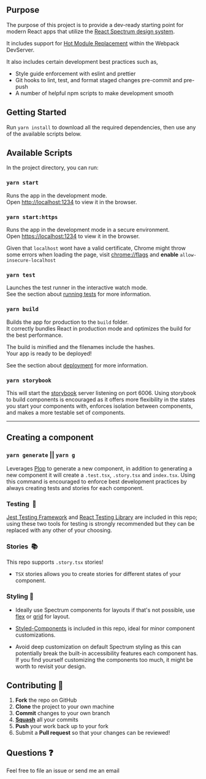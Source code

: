 ## Purpose

The purpose of this project is to provide a dev-ready starting point for modern React apps that utilize the [React Spectrum design system](https://spectrum.adobe.com/).

It includes support for [Hot Module Replacement](https://webpack.js.org/concepts/hot-module-replacement/) within the Webpack DevServer.

It also includes certain development best practices such as,

-   Style guide enforcement with eslint and prettier
-   Git hooks to lint, test, and format staged changes pre-commit and pre-push
-   A number of helpful npm scripts to make development smooth

## Getting Started

Run `yarn install` to download all the required dependencies, then use any of the available scripts below.

## Available Scripts

In the project directory, you can run:

### `yarn start`

Runs the app in the development mode.<br> Open [http://localhost:1234](http://localhost:1234) to view it in the browser.

### `yarn start:https`

Runs the app in the development mode in a secure environment.<br> Open [https://localhost:1234](https://localhost:1234) to view it in the browser.

Given that `localhost` wont have a valid certificate, Chrome might throw some errors when loading the page, visit [chrome://flags](chrome://flags/#allow-insecure-localhost) and **enable** `allow-insecure-localhost`

### `yarn test`

Launches the test runner in the interactive watch mode.<br> See the section about
[running tests](https://jestjs.io/docs/en/webpack) for more
information.

### `yarn build`

Builds the app for production to the `build` folder.<br> It correctly bundles React in production mode and optimizes the build for the best performance.

The build is minified and the filenames include the hashes.<br> Your app is ready to be deployed!

See the section about [deployment](https://webpack.js.org/guides/production/) for
more information.

### `yarn storybook`

This will start the [storybook](https://storybook.js.org/) server listening on port 6006. Using storybook to build components is encouraged as it offers more flexibility in the states you start your components with, enforces isolation between components, and makes a more testable set of components.

---

## Creating a component

### `yarn generate` || `yarn g`

Leverages [Plop](https://www.npmjs.com/package/plop) to generate a new component, in addition to generating a new component it will create a `.test.tsx`, `.story.tsx` and `index.tsx`. Using this command is encouraged to enforce best development practices by always creating tests and stories for each component.

### Testing  🧪

[Jest Testing Framework](https://jestjs.io/) and [React Testing Library](https://testing-library.com/docs/react-testing-library/intro) are included in this repo; using these two tools for testing is strongly recommended but they can be replaced with any other of your choosing.

### Stories  📚

This repo supports `.story.tsx` stories!

-   `TSX` stories allows you to create stories for different states of your component.

### Styling 🎨

-   Ideally use Spectrum components for layouts if that's not possible, use [flex](https://css-tricks.com/snippets/css/a-guide-to-flexbox/) or [grid](https://css-tricks.com/snippets/css/complete-guide-grid/) for layout.

-   [Styled-Components](https://styled-components.com/) is included in this repo, ideal for minor component customizations.

-   Avoid deep customization on default Spectrum styling as this can potentially break the built-in accessibility features each component has. If you find yourself customizing the components too much, it might be worth to revisit your design.

## Contributing 🙏

1.  **Fork** the repo on GitHub
2.  **Clone** the project to your own machine
3.  **Commit** changes to your own branch
4.  **[Squash](https://git-scm.com/book/en/v2/Git-Tools-Rewriting-History#_squashing)** all your commits
5.  **Push** your work back up to your fork
6.  Submit a **Pull request** so that your changes can be reviewed!

## Questions ❓

Feel free to file an issue or send me an email

